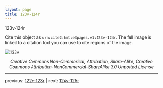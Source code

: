```yaml
---
layout: page
title: 123v-124r
---
```


123v-124r

Cite this object as `urn:cite2:hmt:e3pages.v1:123v-124r`.  The full image is linked to a citation tool you can use to cite regions of the image.

[![123v](http://www.homermultitext.org/iipsrv?IIIF=/project/homer/pyramidal/deepzoom/hmt/e3bifolio/v1/E3_123v_124r.tif/full/800,/0/default.jpg)](http://www.homermultitext.org/ict2/?urn=urn:cite2:hmt:e3bifolio.v1:E3_123v_124r) 

<p style="text-align: center; font-style: italic;">Creative Commons Non-Commerical, Attribution, Share-Alike, Creative Commons Attribution-NonCommercial-ShareAlike 3.0 Unported License</p>

---

previous: [122v-123r](../122v-123r/) | next: [124v-125r](../124v-125r/)
